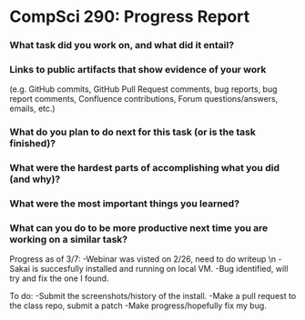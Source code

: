 CompSci 290: Progress Report
===================

### What task did you work on, and what did it entail?

### Links to public artifacts that show evidence of your work
  (e.g. GitHub commits, GitHub Pull Request comments,
  bug reports, bug report comments, Confluence contributions, Forum
  questions/answers, emails, etc.)

### What do you plan to do next for this task (or is the task finished)?

### What were the hardest parts of accomplishing what you did (and why)?

### What were the most important things you learned?

### What can you do to be more productive next time you are working on a similar task?

Progress as of 3/7:
  -Webinar was visted on 2/26, need to do writeup \n
  -Sakai is succesfully installed and running on local VM.
  -Bug identified, will try and fix the one I found.

To do:
  -Submit the screenshots/history of the install.
  -Make a pull request to the class repo, submit a patch
  -Make progress/hopefully fix my bug.
